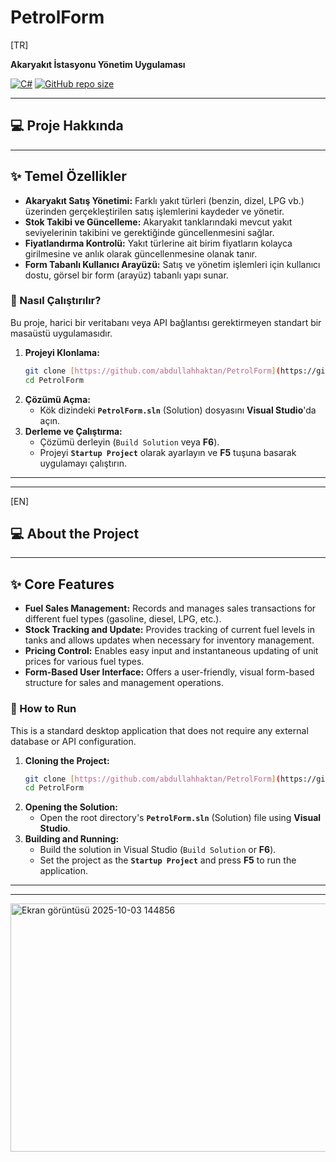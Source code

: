 # PetrolForm

[TR]

**Akaryakıt İstasyonu Yönetim Uygulaması**

[![C#](https://img.shields.io/badge/Language-C%23-blue.svg)](https://docs.microsoft.com/en-us/dotnet/csharp/)
[![GitHub repo size](https://img.shields.io/github/repo-size/abdullahhaktan/PetrolForm)](https://github.com/abdullahhaktan/PetrolForm)

---

## 💻 Proje Hakkında

---

## ✨ Temel Özellikler

* **Akaryakıt Satış Yönetimi:** Farklı yakıt türleri (benzin, dizel, LPG vb.) üzerinden gerçekleştirilen satış işlemlerini kaydeder ve yönetir.
* **Stok Takibi ve Güncelleme:** Akaryakıt tanklarındaki mevcut yakıt seviyelerinin takibini ve gerektiğinde güncellenmesini sağlar.
* **Fiyatlandırma Kontrolü:** Yakıt türlerine ait birim fiyatların kolayca girilmesine ve anlık olarak güncellenmesine olanak tanır.
* **Form Tabanlı Kullanıcı Arayüzü:** Satış ve yönetim işlemleri için kullanıcı dostu, görsel bir form (arayüz) tabanlı yapı sunar.


### 🚀 Nasıl Çalıştırılır?

Bu proje, harici bir veritabanı veya API bağlantısı gerektirmeyen standart bir masaüstü uygulamasıdır.

1.  **Projeyi Klonlama:**
    ```bash
    git clone [https://github.com/abdullahhaktan/PetrolForm](https://github.com/abdullahhaktan/PetrolForm)
    cd PetrolForm
    ```
2.  **Çözümü Açma:**
    * Kök dizindeki **`PetrolForm.sln`** (Solution) dosyasını **Visual Studio**'da açın.
3.  **Derleme ve Çalıştırma:**
    * Çözümü derleyin (`Build Solution` veya **F6**).
    * Projeyi **`Startup Project`** olarak ayarlayın ve **F5** tuşuna basarak uygulamayı çalıştırın.


---
---

[EN]

## 💻 About the Project

---

## ✨ Core Features

* **Fuel Sales Management:** Records and manages sales transactions for different fuel types (gasoline, diesel, LPG, etc.).
* **Stock Tracking and Update:** Provides tracking of current fuel levels in tanks and allows updates when necessary for inventory management.
* **Pricing Control:** Enables easy input and instantaneous updating of unit prices for various fuel types.
* **Form-Based User Interface:** Offers a user-friendly, visual form-based structure for sales and management operations.

### 🚀 How to Run

This is a standard desktop application that does not require any external database or API configuration.

1.  **Cloning the Project:**
    ```bash
    git clone [https://github.com/abdullahhaktan/PetrolForm](https://github.com/abdullahhaktan/PetrolForm)
    cd PetrolForm
    ```
2.  **Opening the Solution:**
    * Open the root directory's **`PetrolForm.sln`** (Solution) file using **Visual Studio**.
3.  **Building and Running:**
    * Build the solution in Visual Studio (`Build Solution` or **F6**).
    * Set the project as the **`Startup Project`** and press **F5** to run the application.

---
---


<img width="924" height="397" alt="Ekran görüntüsü 2025-10-03 144856" src="https://github.com/user-attachments/assets/8e84c61a-08ee-4fc9-ae59-609a8c0fa533" />
